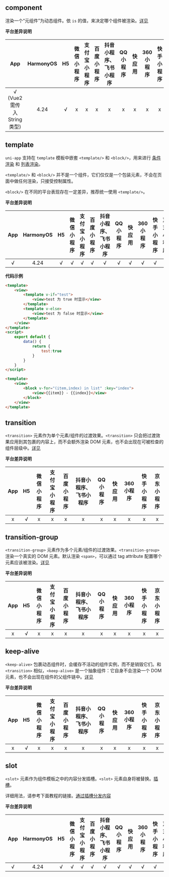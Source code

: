 ## component

渲染一个“元组件”为动态组件。依 `is` 的值，来决定哪个组件被渲染。[详见](https://v2.cn.vuejs.org/v2/api/#component)



**平台差异说明**

|App|HarmonyOS|H5	|微信小程序	|支付宝小程序	|百度小程序	|抖音小程序、飞书小程序	|QQ小程序	|快应用	|360小程序	|快手小程序|京东小程序|
|:-:|:-:|:-:		|:-:			|:-:		|:-:			|:-:		|:-:	|:-:		|:-:		|:-:		|:-:		|
|√ (Vue2 需传入 String 类型) |4.24|√	|x			|x				|x			|x				|x			|x		|x			|x			|x			|





## template

`uni-app` 支持在 `template` 模板中嵌套 `<template/>` 和 `<block/>`，用来进行 [条件渲染](/tutorial/vue-basics.md#condition) 和 [列表渲染](/tutorial/vue-basics.md#listrendering)。

`<template/>` 和 `<block/>` 并不是一个组件，它们仅仅是一个包装元素，不会在页面中做任何渲染，只接受控制属性。

`<block/>` 在不同的平台表现存在一定差异，推荐统一使用 `<template/>`。


**平台差异说明**

|App|HarmonyOS|H5	|微信小程序	|支付宝小程序	|百度小程序	|抖音小程序、飞书小程序	|QQ小程序	|快应用	|360小程序	|快手小程序|京东小程序|
|:-:|:-:|:-:		|:-:			|:-:		|:-:			|:-:		|:-:	|:-:		|:-:		|:-:		|:-:		|
|√	|4.24|√	|√			|√				|√			|√				|√			|√		|√			|√			|√			|


**代码示例**


```html
<template>
    <view>
        <template v-if="test">
            <view>test 为 true 时显示</view>
        </template>
        <template v-else>
            <view>test 为 false 时显示</view>
        </template>
    </view>
</template>
<script>
    export default {
        data() {
            return {
				test:true
            }
        }
    }
</script>
```


```html
<template>
    <view>
        <block v-for="(item,index) in list" :key="index">
            <view>{{item}} - {{index}}</view>
        </block>
    </view>
</template>
```




## transition

`<transition>` 元素作为单个元素/组件的过渡效果。`<transition>` 只会把过渡效果应用到其包裹的内容上，而不会额外渲染 DOM 元素，也不会出现在可被检查的组件层级中。[详见](https://v2.cn.vuejs.org/v2/api/#transition)


**平台差异说明**

|App|H5	|微信小程序	|支付宝小程序	|百度小程序	|抖音小程序、飞书小程序	|QQ小程序	|快应用	|360小程序	|快手小程序|京东小程序|
|:-:|:-:|:-:		|:-:			|:-:		|:-:			|:-:		|:-:	|:-:		|:-:		|:-:		|
|x	|√	|x			|x				|x			|x				|x			|x		|x			|x			|x			|




## transition-group

`<transition-group>` 元素作为多个元素/组件的过渡效果。`<transition-group>` 渲染一个真实的 DOM 元素。默认渲染 `<span>`，可以通过 tag attribute 配置哪个元素应该被渲染。[详见](https://v2.cn.vuejs.org/v2/api/#transition-group)



**平台差异说明**

|App|H5	|微信小程序	|支付宝小程序	|百度小程序	|抖音小程序、飞书小程序	|QQ小程序	|快应用	|360小程序	|快手小程序|京东小程序|
|:-:|:-:|:-:		|:-:			|:-:		|:-:			|:-:		|:-:	|:-:		|:-:		|:-:		|
|x	|√	|x			|x				|x			|x				|x			|x		|x			|x			|x			|




## keep-alive

`<keep-alive>` 包裹动态组件时，会缓存不活动的组件实例，而不是销毁它们。和 `<transition>` 相似，`<keep-alive>` 是一个抽象组件：它自身不会渲染一个 DOM 元素，也不会出现在组件的父组件链中。[详见](https://v2.cn.vuejs.org/v2/api/#keep-alive)


**平台差异说明**

|App|H5	|微信小程序	|支付宝小程序	|百度小程序	|抖音小程序、飞书小程序	|QQ小程序	|快应用	|360小程序	|快手小程序|京东小程序|
|:-:|:-:|:-:		|:-:			|:-:		|:-:			|:-:		|:-:	|:-:		|:-:		|:-:		|
|x	|√	|x			|x				|x			|x				|x			|x		|x			|x			|x			|



## slot

`<slot>` 元素作为组件模板之中的内容分发插槽。`<slot>` 元素自身将被替换。[插槽](https://uniapp.dcloud.io/vue-components?id=%e6%8f%92%e6%a7%bd)。

详细用法，请参考下面教程的链接。[通过插槽分发内容](https://cn.vuejs.org/v2/guide/components.html#%E9%80%9A%E8%BF%87%E6%8F%92%E6%A7%BD%E5%88%86%E5%8F%91%E5%86%85%E5%AE%B9)


**平台差异说明**

|App|HarmonyOS|H5	|微信小程序	|支付宝小程序	|百度小程序	|抖音小程序、飞书小程序	|QQ小程序	|快应用	|360小程序	|快手小程序|京东小程序|
|:-:|:-:|:-:		|:-:			|:-:		|:-:			|:-:		|:-:	|:-:		|:-:		|:-:		|:-:		|
|√	|4.24|√	|√			|√				|√			|√				|√			|√		|√			|√			|√			|
